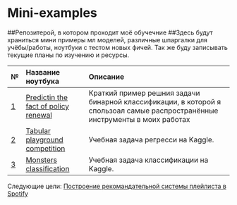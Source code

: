 # Mini-examples
##Репозитерой, в котором проходит моё обучечние
##Здесь будут храниться мини примеры мл моделей, различные шпаргалки для учёбы/работы, ноутбуки с тестом новых фичей. Так же буду записывать текущие планы по изучению и ресурсы.

[id1]: https://github.com/Lisstrange/Mini-examples/blob/main/Predicting%20the%20fact%20of%20policy%20renewal.ipynb
[id2]: https://github.com/Lisstrange/Mini-examples/blob/main/tabular_playground_competition.ipynb
[id3]: https://github.com/Lisstrange/Mini-examples/blob/main/ghosts.ipynb
[id4]: https://www.kaggle.com/yamaerenay/spotify-dataset-19212020-160k-tracks



| № | Название ноутбука | Описание |
| :- | :--------------------- | :---------------------------|
| [1][id1]  | [Predictin the fact of policy renewal][id1] | Краткий пример решния задачи бинарной классификации, в которой я спользоал самые распространённые инструменты в моих работах |
| [2][id2]  | [Tabular playground competition][id2] | Учебная задача регресси на Kaggle. |
| [3][id3]  | [Monsters classification][id3] | Учебная задача классификации на Kaggle. |




Следующие цели:
[Построение рекомандательной системы плейлиста в Spotify][id4] 
